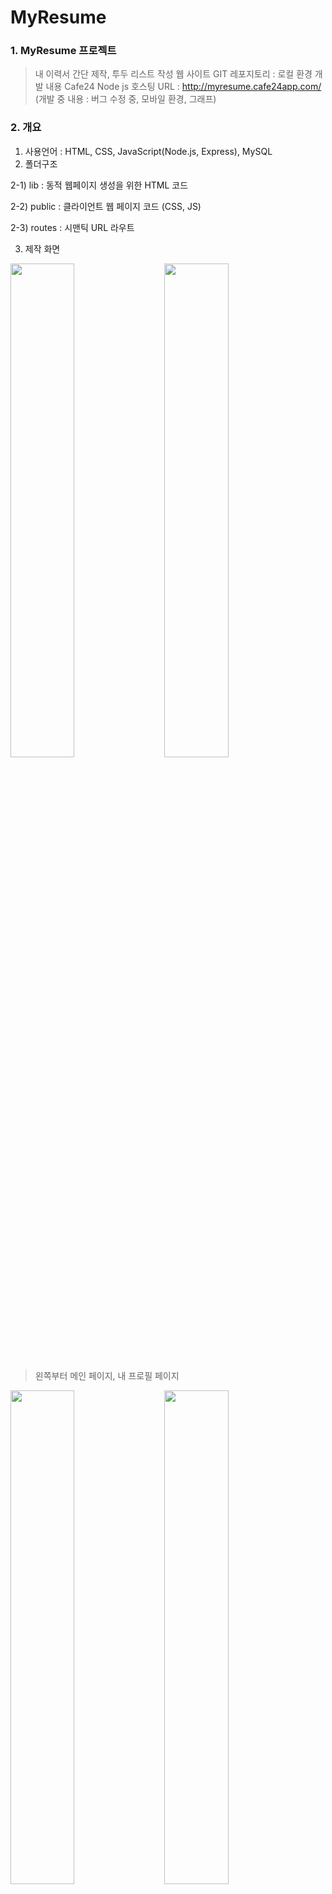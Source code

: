 # MyResume

### 1. MyResume 프로젝트
> 내 이력서 간단 제작, 투두 리스트 작성 웹 사이트
> GIT 레포지토리 : 로컬 환경 개발 내용
> Cafe24 Node js 호스팅 URL : http://myresume.cafe24app.com/
(개발 중 내용 : 버그 수정 중, 모바일 환경, 그래프)

### 2. 개요
1) 사용언어 : HTML, CSS, JavaScript(Node.js, Express), MySQL
2) 폴더구조

  2-1) lib : 동적 웹페이지 생성을 위한 HTML 코드
  
  2-2) public : 클라이언트 웹 페이지 코드 (CSS, JS)
  
  2-3) routes : 시맨틱 URL 라우트
  
3) 제작 화면
<div>
  <img width="45%" src="https://user-images.githubusercontent.com/36183001/87752506-7cc2fa80-c83b-11ea-88ce-9cf6d80aaa15.PNG">
  &nbsp;&nbsp;&nbsp;
  <img width="45%" src="https://user-images.githubusercontent.com/36183001/87752503-7c2a6400-c83b-11ea-939b-f476ee1d4ff0.PNG">
</div>

> 왼쪽부터 메인 페이지, 내 프로필 페이지

<div>
  <img width="45%" src="https://user-images.githubusercontent.com/36183001/87752510-7df42780-c83b-11ea-85d1-b379540a4541.PNG">
  &nbsp;&nbsp;&nbsp;
  <img width="45%" src="https://user-images.githubusercontent.com/36183001/87752505-7cc2fa80-c83b-11ea-9a42-57d3cff61c9c.PNG">
</div>

> 왼쪽부터 회원가입 페이지, 로그인 페이지

<div>
  <img width="45%" src="https://user-images.githubusercontent.com/36183001/87752508-7df42780-c83b-11ea-8aab-6e08968dc4c2.PNG">
  &nbsp;&nbsp;&nbsp;
  <img width="45%" src="https://user-images.githubusercontent.com/36183001/87752500-7b91cd80-c83b-11ea-9323-e922a71fd814.PNG">
</div>

> 왼쪽부터 프로필 수정 페이지, To Do 리스트 페이지

### 3. 사용법
> 실행 : 로컬에 저장 -> package.json 에 기재된 모듈 설치 npm install -> localhost:3000으로 실행
> 환경 : 구글 크롬
> DB 구조 : 하단 표기

### 4. 기능
1) 내 프로필 현황 체크 가능
2) 프로필 수정 (경험, 이력, 자격증 등)
3) 투두 리스트 관리

>> DB구조
PROFILE

[USER]
ID(PK, FK) - INT
EMAIL - VARCHAR(512)
PW - VARCHAR(512)
NICKNAME - VARCHAR(20)
SALT - VARCHAR(512)

[USER_INPUT]
ID(PK, FK) - INT
CONTACT - INT, NULL
HIGH_SCHOOL - INT, NULL
UNIVERSITY - INT, NULL
MASTER - INT, NULL
DOCTOR - INT, NULL
EXP_JOB - INT, NULL
EXP_GLOBAL - INT, NULL
EXP_OTHERS - INT, NULL
CERT_MAJOR - INT, NULL
CERT_LANG - INT, NULL
CERT_OTHERS - INT, NULL
PRIZE_IN - INT, NULL
PRIZE_OUT - INT, NULL
PORT_WORK - INT, NULL
PORT_RIGHTS - INT, NULL

[USER_INFO]
ID(PK, FK) - INT
TITLE - VARCHAR(50)
INTRODUCTION - VARCHAR(150)
PHONE - VARCHAR(13)
EMAIL - VARCHAR(100)
LINK - VARCHAR(1000), | 가 구분자, 최대 5개, NULL
KEYWORDS - VARCHAR(200), (,)가 구분자, NULL

[USER_HIGH_SCHOOL]
ID(PK, FK) - INT
NAME - VARCHAR(50)
START_DATE - DATE
END_DATE - DATE
GRADUATE - VARCHAR(15)
DESCRIPTION - VARCHAR(500), NULL
KEYWORDS - VARCHAR(100), (,)가 구분자, NULL

[USER_UNIVERSITY]
ID(PK, FK) - INT
NAME - VARCHAR(50)
START_DATE - DATE
END_DATE - DATE
MAJOR - VARCHAR(50)
GRADUATE - VARCHAR(15), NULL
MY_GRADE - DOUBLE, NULL
TOTAL_GRADE - DOUBLE, NULL
DESCRIPTION - VARCHAR(500), NULL
KEYWORDS - VARCHAR(100), (,)가 구분자, NULL

[USER_JOB_EXP]
CNT(PK) - INT, AUTO_INCREMENT
ID(PK, FK) - INT
CATEGORY - VARCHAR(15)
NAME - VARCHAR(50)
START_DATE - DATE
END_DATE - DATE
POSITION - VARCHAR(50)
LINK - VARCHAR(200), NULL
DESCRIPTION - VARCHAR(500), NULL
KEYWORDS - VARCHAR(100), (,)가 구분자, NULL

[USER_GLOBAL_EXP]
CNT(PK) - INT, AUTO_INCREMENT
ID(PK, FK) - INT
CATEGORY - VARCHAR(50)
START_DATE - DATE
END_DATE - DATE
LINK - VARCHAR(200), NULL
DESCRIPTION - VARCHAR(250), NULL
KEYWORDS - VARCHAR(100), (,)가 구분자, NULL

[USER_OTHER_EXP]
CNT(PK) - INT, AUTO_INCREMENT
ID(PK, FK) - INT
NAME - VARCHAR(50)
START_DATE - DATE
END_DATE - DATE
LINK - VARCHAR(200), NULL
DESCRIPTION - VARCHAR(250), NULL
KEYWORDS - VARCHAR(100), (,)가 구분자, NULL

[USER_CERTIFICATE]
CNT(PK) - INT, AUTO_INCREMENT
ID(PK, FK) - INT
CATEGORY - VARCHAR(10)
NAME - VARCHAR(50)
CERIAL - VARCHAR(100)
GET_DATE - DATE
AGENCY - VARCHAR(50)
GRADE - VARCHAR(15)

[USER_PRIZE]
CNT(PK) - INT, AUTO_INCREMENT
ID(PK, FK) - INT
CATEGORY - VARCHAR(15)
NAME - VARCHAR(50)
GET_DATE - DATE
AGENCY - VARCHAR(50)
RANK - VARCHAR(20), NULL
PARTY - VARCHAR(50), NULL
LINK - VARCHAR(200), NULL
DESCRIPTION - VARCHAR(250), NULL

[USER_WORK_PORTFOLIO]
CNT(PK) - INT, AUTO_INCREMENT
ID(PK, FK) - INT
NAME - VARCHAR(50)
START_DATE - DATE
END_DATE - DATE
ROLE - VARCHAR(50), NULL
PARTY - VARCHAR(50), NULL
LINK - VARCHAR(200), NULL
IMAGE - BLOB, NULL
DESCRIPTION - VARCHAR(300), NULL
KEYWORDS - VARCHAR(100), (,)가 구분자, NULL

[USER_RIGHTS_PORTFOLIO]
CNT(PK) - INT, AUTO_INCREMENT
ID(PK, FK) - INT
NAME - VARCHAR(50)
RELEASE_DATE - DATE
AUTHOR - VARCHAR(50)
LINK - VARCHAR(200), NULL
NUMBER - VARCHAR(50), NULL
COUNTRY - VARCHAR(50), NULL
DESCRIPTION - VARCHAR(300), NULL
KEYWORDS - VARCHAR(100), (,)가 구분자, NULL

[USER_TODOLIST]
ID(PK, FK) - INT
CONTENT - TEXT, (,)가 구분자
DATE - TEXT, (,)가 구분자
EMPHASIS - TEXT, (,)가 구분자
